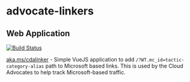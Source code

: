# advocate-linkers

## Web Application

[![Build Status](https://dev.azure.com/shayneboyer/social-linker/_apis/build/status/spboyer.advocate-linkers?branchName=master)](https://dev.azure.com/shayneboyer/social-linker/_build/latest?definitionId=12&branchName=master)

[aka.ms/cdalinker](https://aka.ms/cdalinker) - Simple VueJS application to add `/?WT.mc_id=tactic-category-alias` path to Microsoft based links. This is used by the Cloud Advocates to help track Microsoft-based traffic.

